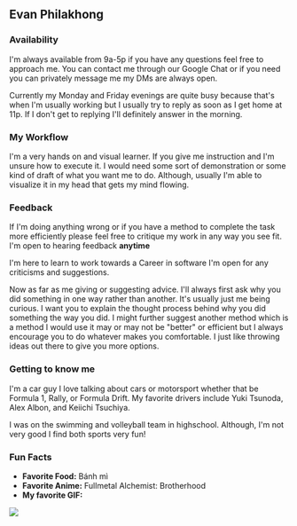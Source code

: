 ## Evan Philakhong

### Availability

I'm always available from 9a-5p if you have any questions feel free to approach me. You can contact me through our Google Chat or if you need you can privately message me my DMs are always open.

Currently my Monday and Friday evenings are quite busy because that's when I'm usually working but I usually try to reply as soon as I get home at 11p. If I don't get to replying I'll definitely answer in the morning.

### My Workflow

I'm a very hands on and visual learner. If you give me instruction and I'm unsure how to execute it. I would need some sort of demonstration or some kind of draft of what you want me to do. Although, usually I'm able to visualize it in my head that gets my mind flowing.



### Feedback

If I'm doing anything wrong or if you have a method to complete the task more efficiently please feel free to critique my work in any way you see fit. I'm open to hearing feedback **anytime** 

I'm here to learn to work towards a Career in software I'm open for any criticisms and suggestions.

Now as far as me giving or suggesting advice. I'll always first ask why you did something in one way rather than another. It's usually just me being curious. I want you to explain the thought process behind why you did something the way you did. I might further suggest another method which is a method I would use it may or may not be "better" or efficient but I always encourage you to do whatever makes you comfortable. I just like throwing ideas out there to give you more options.

### Getting to know me

I'm a car guy I love talking about cars or motorsport whether that be Formula 1, Rally, or Formula Drift. My favorite drivers include Yuki Tsunoda, Alex Albon, and Keiichi Tsuchiya.

I was on the swimming and volleyball team in highschool. Although, I'm not very good I find both sports very fun!


### Fun Facts
* **Favorite Food:** Bánh mì
* **Favorite Anime:** Fullmetal Alchemist: Brotherhood
* **My favorite GIF:**
<img src="https://media1.tenor.com/m/rsA445bvUs8AAAAd/hinata-haikyuu.gif"/>